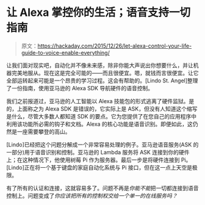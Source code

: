 # 让 Alexa 掌控你的生活；语音支持一切指南

> 原文：<https://hackaday.com/2015/12/26/let-alexa-control-your-life-guide-to-voice-enable-everything/>

让我们面对现实吧，自动化并不像未来感，除非你能大声说出你想要什么，并让机器完美地服从。现在这是完全可能的——而且很便宜。嗯，就钱而言很便宜。让它全部运转起来可能是一个昂贵的学习过程。这会有帮助的。[Lindo St. Angel]整理了一份指南，使用亚马逊的 Alexa SDK 导航硬件的语音控制。

我们之前报道过，亚马逊的人工智能以 Alexa 技能包的形式逃离了硬件监狱。是的，上面称之为 Alexa SDK 是错误的，它实际上是 ASK，但没有人知道这个缩写是什么，尽管大多数人都知道 SDK 的要点。它为您提供了在您自己的应用程序中利用该功能所必需的钩子和文档。Alexa 的核心功能是语音识别。即便如此，这仍然是一座需要攀登的高山。

[Lindo]已经把这个问题分解成一个非常容易处理的例子。亚马逊语音服务(ASK 的一部分)用于语音识别和控制。亚马逊的 Lambda 服务将 ASK 连接到你的硬件上；在这种情况下，他使用树莓 Pi 作为服务器。最后一步是将硬件连接到 Pi。[Lindo]正在将一个基于键盘的家庭自动化系统与 Pi 接口，但在这一点上天空是极限。

有了所有的认证和连接，这就容易多了。问题不再是*你能不能*把一切都连接到语音控制上。问题变成了*你应该把所有的控制权交给一个单一的在线服务吗？*